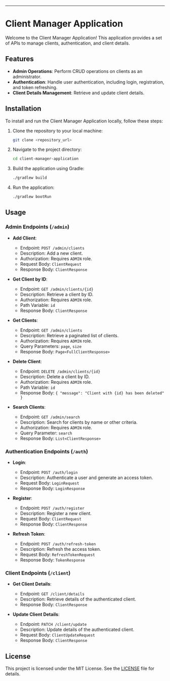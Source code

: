 
---

# Client Manager Application

Welcome to the Client Manager Application! This application provides a set of APIs to manage clients, authentication, and client details.

## Features

- **Admin Operations**: Perform CRUD operations on clients as an administrator.
- **Authentication**: Handle user authentication, including login, registration, and token refreshing.
- **Client Details Management**: Retrieve and update client details.

## Installation

To install and run the Client Manager Application locally, follow these steps:

1. Clone the repository to your local machine:

   ```bash
   git clone <repository_url>
   ```

2. Navigate to the project directory:

   ```bash
   cd client-manager-application
   ```

3. Build the application using Gradle:

   ```bash
   ./gradlew build
   ```

4. Run the application:

   ```bash
   ./gradlew bootRun
   ```

## Usage

### Admin Endpoints (`/admin`)

- **Add Client**:
    - Endpoint: `POST /admin/clients`
    - Description: Add a new client.
    - Authorization: Requires `ADMIN` role.
    - Request Body: `ClientRequest`
    - Response Body: `ClientResponse`

- **Get Client by ID**:
    - Endpoint: `GET /admin/clients/{id}`
    - Description: Retrieve a client by ID.
    - Authorization: Requires `ADMIN` role.
    - Path Variable: `id`
    - Response Body: `ClientResponse`

- **Get Clients**:
    - Endpoint: `GET /admin/clients`
    - Description: Retrieve a paginated list of clients.
    - Authorization: Requires `ADMIN` role.
    - Query Parameters: `page`, `size`
    - Response Body: `Page<FullClientResponse>`

- **Delete Client**:
    - Endpoint: `DELETE /admin/clients/{id}`
    - Description: Delete a client by ID.
    - Authorization: Requires `ADMIN` role.
    - Path Variable: `id`
    - Response Body: `{ "message": "Client with {id} has been deleted" }`

- **Search Clients**:
    - Endpoint: `GET /admin/search`
    - Description: Search for clients by name or other criteria.
    - Authorization: Requires `ADMIN` role.
    - Query Parameter: `search`
    - Response Body: `List<ClientResponse>`

### Authentication Endpoints (`/auth`)

- **Login**:
    - Endpoint: `POST /auth/login`
    - Description: Authenticate a user and generate an access token.
    - Request Body: `LoginRequest`
    - Response Body: `LoginResponse`

- **Register**:
    - Endpoint: `POST /auth/register`
    - Description: Register a new client.
    - Request Body: `ClientRequest`
    - Response Body: `ClientResponse`

- **Refresh Token**:
    - Endpoint: `POST /auth/refresh-token`
    - Description: Refresh the access token.
    - Request Body: `RefreshTokenRequest`
    - Response Body: `TokenResponse`

### Client Endpoints (`/client`)

- **Get Client Details**:
    - Endpoint: `GET /client/details`
    - Description: Retrieve details of the authenticated client.
    - Response Body: `ClientResponse`

- **Update Client Details**:
    - Endpoint: `PATCH /client/update`
    - Description: Update details of the authenticated client.
    - Request Body: `ClientUpdateRequest`
    - Response Body: `ClientResponse`

## License

This project is licensed under the MIT License. See the [LICENSE](LICENSE) file for details.


